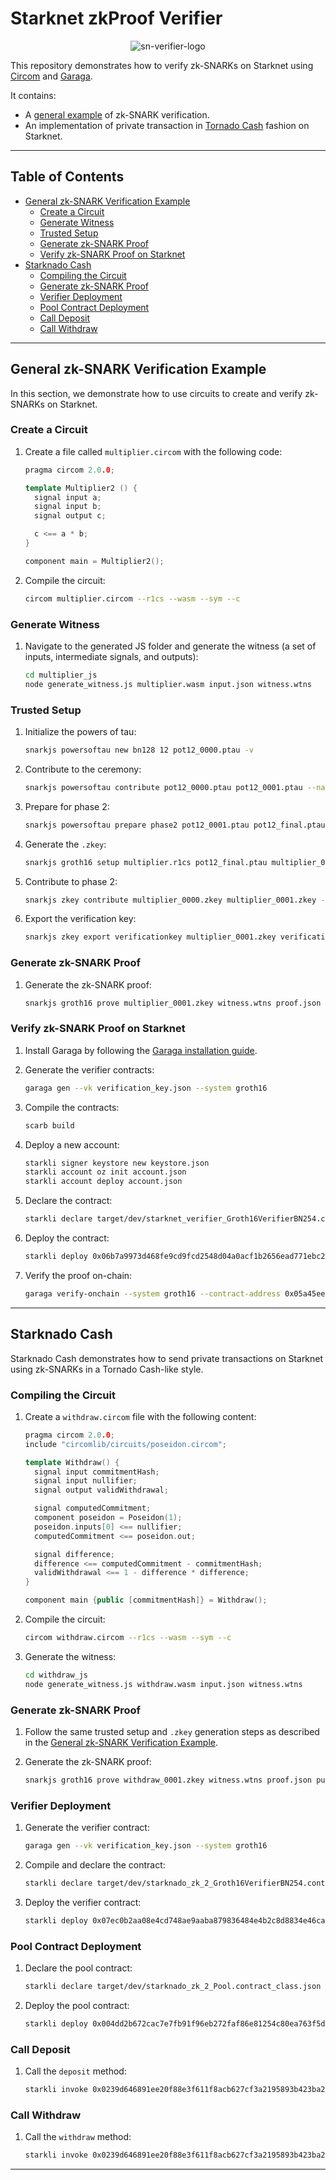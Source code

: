 # Starknet zkProof Verifier


<p align="center">
  <img src="https://github.com/fabriziogianni7/starknet-zkproof-verifier/blob/master/sn-verifier-logo.png" alt="sn-verifier-logo" />
</p>

This repository demonstrates how to verify zk-SNARKs on Starknet using [Circom](https://docs.circom.io/) and [Garaga](https://felt.gitbook.io/garaga).

It contains:
- A [general example](https://github.com/fabriziogianni7/starknet-zkproof-verifier/tree/master/general-zk-verification-example) of zk-SNARK verification.
- An implementation of private transaction in [Tornado Cash](https://github.com/tornadocash) fashion on Starknet.

---

## Table of Contents
- [General zk-SNARK Verification Example](#general-zk-snark-verification-example)
  - [Create a Circuit](#create-a-circuit)
  - [Generate Witness](#generate-witness)
  - [Trusted Setup](#trusted-setup)
  - [Generate zk-SNARK Proof](#generate-zk-snark-proof)
  - [Verify zk-SNARK Proof on Starknet](#verify-zk-snark-proof-on-starknet)
- [Starknado Cash](#starknado-cash)
  - [Compiling the Circuit](#compiling-the-circuit)
  - [Generate zk-SNARK Proof](#generate-zk-snark-proof-1)
  - [Verifier Deployment](#verifier-deployment)
  - [Pool Contract Deployment](#pool-contract-deployment)
  - [Call Deposit](#call-deposit)
  - [Call Withdraw](#call-withdraw)

---

## General zk-SNARK Verification Example

In this section, we demonstrate how to use circuits to create and verify zk-SNARKs on Starknet.

### Create a Circuit

1. Create a file called `multiplier.circom` with the following code:

    ```c++
    pragma circom 2.0.0;

    template Multiplier2 () {
      signal input a;
      signal input b;
      signal output c;

      c <== a * b;
    }

    component main = Multiplier2();
    ```

2. Compile the circuit:

    ```bash
    circom multiplier.circom --r1cs --wasm --sym --c
    ```

### Generate Witness

1. Navigate to the generated JS folder and generate the witness (a set of inputs, intermediate signals, and outputs):

    ```bash
    cd multiplier_js
    node generate_witness.js multiplier.wasm input.json witness.wtns
    ```

### Trusted Setup

1. Initialize the powers of tau:

    ```bash
    snarkjs powersoftau new bn128 12 pot12_0000.ptau -v
    ```

2. Contribute to the ceremony:

    ```bash
    snarkjs powersoftau contribute pot12_0000.ptau pot12_0001.ptau --name="First contribution" -v
    ```

3. Prepare for phase 2:

    ```bash
    snarkjs powersoftau prepare phase2 pot12_0001.ptau pot12_final.ptau -v
    ```

4. Generate the `.zkey`:

    ```bash
    snarkjs groth16 setup multiplier.r1cs pot12_final.ptau multiplier_0000.zkey
    ```

5. Contribute to phase 2:

    ```bash
    snarkjs zkey contribute multiplier_0000.zkey multiplier_0001.zkey --name="1st Contributor" -v
    ```

6. Export the verification key:

    ```bash
    snarkjs zkey export verificationkey multiplier_0001.zkey verification_key.json
    ```

### Generate zk-SNARK Proof

1. Generate the zk-SNARK proof:

    ```bash
    snarkjs groth16 prove multiplier_0001.zkey witness.wtns proof.json public.json
    ```

### Verify zk-SNARK Proof on Starknet

1. Install Garaga by following the [Garaga installation guide](https://github.com/keep-starknet-strange/garaga?tab=readme-ov-file#quickstart--deploying-a-snark-verifier-on-starknet).

2. Generate the verifier contracts:

    ```bash
    garaga gen --vk verification_key.json --system groth16
    ```

3. Compile the contracts:

    ```bash
    scarb build
    ```

4. Deploy a new account:

    ```bash
    starkli signer keystore new keystore.json
    starkli account oz init account.json
    starkli account deploy account.json
    ```

5. Declare the contract:

    ```bash
    starkli declare target/dev/starknet_verifier_Groth16VerifierBN254.contract_class.json --compiler-version 2.7.1 --account account.json --max-fee-raw 28933655926062819
    ```

6. Deploy the contract:

    ```bash
    starkli deploy 0x06b7a9973d468fe9cd9fcd2548d04a0acf1b2656ead771ebc2a1d4efda60adbe
    ```

7. Verify the proof on-chain:

    ```bash
    garaga verify-onchain --system groth16 --contract-address 0x05a45ee09946804dfe21c3da0448cd9efcd6971d3eed4efacc866e17f1d38f2d --vk verification_key.json --proof proof.json --public-inputs public.json --env-file .secrets --network sepolia
    ```

---

## Starknado Cash

Starknado Cash demonstrates how to send private transactions on Starknet using zk-SNARKs in a Tornado Cash-like style.

### Compiling the Circuit

1. Create a `withdraw.circom` file with the following content:

    ```c++
    pragma circom 2.0.0;
    include "circomlib/circuits/poseidon.circom";

    template Withdraw() {
      signal input commitmentHash;
      signal input nullifier;
      signal output validWithdrawal;

      signal computedCommitment;
      component poseidon = Poseidon(1);
      poseidon.inputs[0] <== nullifier;
      computedCommitment <== poseidon.out;

      signal difference;
      difference <== computedCommitment - commitmentHash;
      validWithdrawal <== 1 - difference * difference;
    }

    component main {public [commitmentHash]} = Withdraw();
    ```

2. Compile the circuit:

    ```bash
    circom withdraw.circom --r1cs --wasm --sym --c
    ```

3. Generate the witness:

    ```bash
    cd withdraw_js
    node generate_witness.js withdraw.wasm input.json witness.wtns
    ```

### Generate zk-SNARK Proof

1. Follow the same trusted setup and `.zkey` generation steps as described in the [General zk-SNARK Verification Example](#trusted-setup).

2. Generate the zk-SNARK proof:

    ```bash
    snarkjs groth16 prove withdraw_0001.zkey witness.wtns proof.json public.json
    ```

### Verifier Deployment

1. Generate the verifier contract:

    ```bash
    garaga gen --vk verification_key.json --system groth16
    ```

2. Compile and declare the contract:

    ```bash
    starkli declare target/dev/starknado_zk_2_Groth16VerifierBN254.contract_class.json --compiler-version 2.7.1 --account account.json --max-fee-raw 22195018311634378
    ```

3. Deploy the verifier contract:

    ```bash
    starkli deploy 0x07ec0b2aa08e4cd748ae9aaba879836484e4b2c8d8834e46ca5bef321f9d37c3
    ```

### Pool Contract Deployment

1. Declare the pool contract:

    ```bash
    starkli declare target/dev/starknado_zk_2_Pool.contract_class.json --account account.json
    ```

2. Deploy the pool contract:

    ```bash
    starkli deploy 0x004dd2b672cac7e7fb91f96eb272faf86e81254c80ea763f5d72d583e6d3753d 0x04718f5a0Fc34cC1AF16A1cdee98fFB20C31f5cD61D6Ab07201858f4287c938D 0x03fccef14896283163799b884d2aa2ca85af2b84c012bf99cccfe6cbc4ef3c17
    ```

### Call Deposit

1. Call the `deposit` method:

    ```bash
    starkli invoke 0x0239d646891ee20f88e3f611f8acb627cf3a2195893b423ba2da6a021bf0a6bc deposit <YOUR_COMMITMEN_HASH> <YOUR_GEN_CALLDATA> 1 --account account.json
    ```

### Call Withdraw

1. Call the `withdraw` method:

    ```bash
    starkli invoke 0x0239d646891ee20f88e3f611f8acb627cf3a2195893b423ba2da6a021bf0a6bc withdraw <YOUR_GEN_CALLDATA> 1 --account account.json
    ```

---

